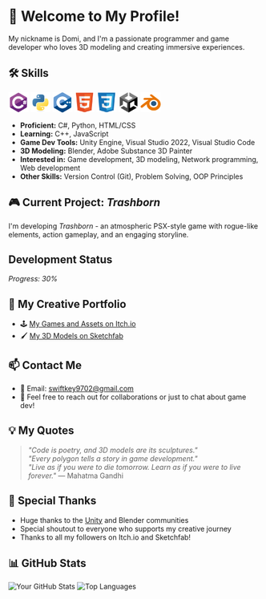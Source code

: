 # 👋 Welcome to My Profile!

My nickname is Domi, and I'm a passionate programmer and game developer who loves 3D modeling and creating immersive experiences.

## 🛠️ Skills

<p align="left">
  <img src="https://raw.githubusercontent.com/devicons/devicon/master/icons/csharp/csharp-original.svg" alt="C#" width="40" height="40"/>
  <img src="https://raw.githubusercontent.com/devicons/devicon/master/icons/python/python-original.svg" alt="Python" width="40" height="40"/>
  <img src="https://raw.githubusercontent.com/devicons/devicon/master/icons/cplusplus/cplusplus-original.svg" alt="C++" width="40" height="40"/>
  <img src="https://raw.githubusercontent.com/devicons/devicon/master/icons/html5/html5-original.svg" alt="HTML5" width="40" height="40"/>
  <img src="https://raw.githubusercontent.com/devicons/devicon/master/icons/css3/css3-original.svg" alt="CSS3" width="40" height="40"/>
  <img src="https://raw.githubusercontent.com/devicons/devicon/master/icons/unity/unity-original.svg" alt="Unity" width="40" height="40"/>
  <img src="https://raw.githubusercontent.com/devicons/devicon/master/icons/blender/blender-original.svg" alt="Blender" width="40" height="40"/>
</p>

- **Proficient:** C#, Python, HTML/CSS
- **Learning:** C++, JavaScript
- **Game Dev Tools:** Unity Engine, Visual Studio 2022, Visual Studio Code
- **3D Modeling:** Blender, Adobe Substance 3D Painter
- **Interested in:** Game development, 3D modeling, Network programming, Web development
- **Other Skills:** Version Control (Git), Problem Solving, OOP Principles

## 🎮 Current Project: *Trashborn*

I'm developing *Trashborn* - an atmospheric PSX-style game with rogue-like elements, action gameplay, and an engaging storyline.

## Development Status
*Progress: 30%*

## 🎨 My Creative Portfolio
- 🕹️ [My Games and Assets on Itch.io](https://domi236.itch.io/)
- 🖌️ [My 3D Models on Sketchfab](https://sketchfab.com/domi236)

## 📫 Contact Me
- 📧 Email: [swiftkey9702@gmail.com](mailto:swiftkey9702@gmail.com)
- 💌 Feel free to reach out for collaborations or just to chat about game dev!

## 💡 My Quotes
> *"Code is poetry, and 3D models are its sculptures."*  
> *"Every polygon tells a story in game development."*  
> *"Live as if you were to die tomorrow. Learn as if you were to live forever."* — Mahatma Gandhi

## 🌟 Special Thanks
- Huge thanks to the [Unity](https://unity.com/) and Blender communities
- Special shoutout to everyone who supports my creative journey
- Thanks to all my followers on Itch.io and Sketchfab!

## 📊 GitHub Stats
![Your GitHub Stats](https://github-readme-stats.vercel.app/api?username=domi23&show_icons=true&theme=dark)
![Top Languages](https://github-readme-stats.vercel.app/api/top-langs/?username=domi23&layout=compact&theme=dark)
